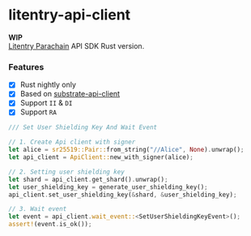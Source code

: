 # litentry-api-client
**WIP**  
[Litentry Parachain](https://github.com/litentry/litentry-parachain) API SDK Rust version.

### Features
- [x] Rust nightly only
- [x] Based on [substrate-api-client](https://github.com/scs/substrate-api-client)
- [x] Support `II` & `DI`
- [x] Support `RA`

```rust
/// Set User Shielding Key And Wait Event

// 1. Create Api client with signer
let alice = sr25519::Pair::from_string("//Alice", None).unwrap();
let api_client = ApiClient::new_with_signer(alice);

// 2. Setting user shielding key
let shard = api_client.get_shard().unwrap();
let user_shielding_key = generate_user_shielding_key();
api_client.set_user_shielding_key(&shard, &user_shielding_key);

// 3. Wait event
let event = api_client.wait_event::<SetUserShieldingKeyEvent>();
assert!(event.is_ok());
```
